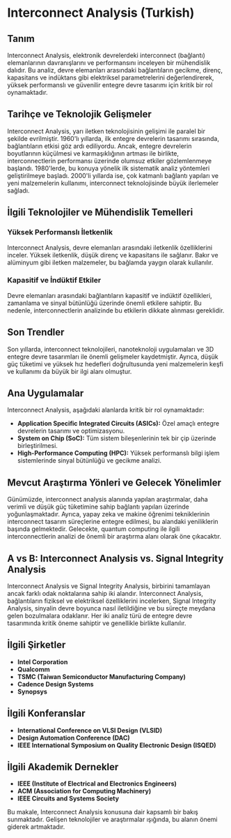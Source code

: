 # Interconnect Analysis (Turkish)

## Tanım
Interconnect Analysis, elektronik devrelerdeki interconnect (bağlantı) elemanlarının davranışlarını ve performansını inceleyen bir mühendislik dalıdır. Bu analiz, devre elemanları arasındaki bağlantıların gecikme, direnç, kapasitans ve indüktans gibi elektriksel parametrelerini değerlendirerek, yüksek performanslı ve güvenilir entegre devre tasarımı için kritik bir rol oynamaktadır.

## Tarihçe ve Teknolojik Gelişmeler
Interconnect Analysis, yarı iletken teknolojisinin gelişimi ile paralel bir şekilde evrilmiştir. 1960'lı yıllarda, ilk entegre devrelerin tasarımı sırasında, bağlantıların etkisi göz ardı ediliyordu. Ancak, entegre devrelerin boyutlarının küçülmesi ve karmaşıklığının artması ile birlikte, interconnectlerin performansı üzerinde olumsuz etkiler gözlemlenmeye başlandı. 1980'lerde, bu konuya yönelik ilk sistematik analiz yöntemleri geliştirilmeye başladı. 2000'li yıllarda ise, çok katmanlı bağlantı yapıları ve yeni malzemelerin kullanımı, interconnect teknolojisinde büyük ilerlemeler sağladı.

## İlgili Teknolojiler ve Mühendislik Temelleri
### Yüksek Performanslı İletkenlik
Interconnect Analysis, devre elemanları arasındaki iletkenlik özelliklerini inceler. Yüksek iletkenlik, düşük direnç ve kapasitans ile sağlanır. Bakır ve alüminyum gibi iletken malzemeler, bu bağlamda yaygın olarak kullanılır.

### Kapasitif ve İndüktif Etkiler
Devre elemanları arasındaki bağlantıların kapasitif ve indüktif özellikleri, zamanlama ve sinyal bütünlüğü üzerinde önemli etkilere sahiptir. Bu nedenle, interconnectlerin analizinde bu etkilerin dikkate alınması gereklidir.

## Son Trendler
Son yıllarda, interconnect teknolojileri, nanoteknoloji uygulamaları ve 3D entegre devre tasarımları ile önemli gelişmeler kaydetmiştir. Ayrıca, düşük güç tüketimi ve yüksek hız hedefleri doğrultusunda yeni malzemelerin keşfi ve kullanımı da büyük bir ilgi alanı olmuştur.

## Ana Uygulamalar
Interconnect Analysis, aşağıdaki alanlarda kritik bir rol oynamaktadır:
- **Application Specific Integrated Circuits (ASICs):** Özel amaçlı entegre devrelerin tasarımı ve optimizasyonu.
- **System on Chip (SoC):** Tüm sistem bileşenlerinin tek bir çip üzerinde birleştirilmesi.
- **High-Performance Computing (HPC):** Yüksek performanslı bilgi işlem sistemlerinde sinyal bütünlüğü ve gecikme analizi.

## Mevcut Araştırma Yönleri ve Gelecek Yönelimler
Günümüzde, interconnect analysis alanında yapılan araştırmalar, daha verimli ve düşük güç tüketimine sahip bağlantı yapıları üzerinde yoğunlaşmaktadır. Ayrıca, yapay zeka ve makine öğrenimi tekniklerinin interconnect tasarım süreçlerine entegre edilmesi, bu alandaki yeniliklerin başında gelmektedir. Gelecekte, quantum computing ile ilgili interconnectlerin analizi de önemli bir araştırma alanı olarak öne çıkacaktır.

## A vs B: Interconnect Analysis vs. Signal Integrity Analysis
Interconnect Analysis ve Signal Integrity Analysis, birbirini tamamlayan ancak farklı odak noktalarına sahip iki alandır. Interconnect Analysis, bağlantıların fiziksel ve elektriksel özelliklerini incelerken, Signal Integrity Analysis, sinyalin devre boyunca nasıl iletildiğine ve bu süreçte meydana gelen bozulmalara odaklanır. Her iki analiz türü de entegre devre tasarımında kritik öneme sahiptir ve genellikle birlikte kullanılır.

## İlgili Şirketler
- **Intel Corporation**
- **Qualcomm**
- **TSMC (Taiwan Semiconductor Manufacturing Company)**
- **Cadence Design Systems**
- **Synopsys**

## İlgili Konferanslar
- **International Conference on VLSI Design (VLSID)**
- **Design Automation Conference (DAC)**
- **IEEE International Symposium on Quality Electronic Design (ISQED)**

## İlgili Akademik Dernekler
- **IEEE (Institute of Electrical and Electronics Engineers)**
- **ACM (Association for Computing Machinery)**
- **IEEE Circuits and Systems Society**

Bu makale, Interconnect Analysis konusuna dair kapsamlı bir bakış sunmaktadır. Gelişen teknolojiler ve araştırmalar ışığında, bu alanın önemi giderek artmaktadır.